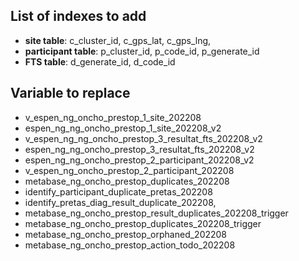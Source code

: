 ## List of indexes to add

- **site table**: c_cluster_id, c_gps_lat, c_gps_lng,
- **participant table**: p_cluster_id, p_code_id, p_generate_id
- **FTS table**: d_generate_id, d_code_id

## Variable to replace

- v_espen_ng_oncho_prestop_1_site_202208
- espen_ng_ng_oncho_prestop_1_site_202208_v2
- v_espen_ng_ng_oncho_prestop_3_resultat_fts_202208_v2
- espen_ng_ng_oncho_prestop_3_resultat_fts_202208_v2
- espen_ng_ng_oncho_prestop_2_participant_202208_v2
- v_espen_ng_oncho_prestop_2_participant_202208
- metabase_ng_oncho_prestop_duplicates_202208
- identify_participant_duplicate_pretas_202208
- identify_pretas_diag_result_duplicate_202208,
- metabase_ng_oncho_prestop_result_duplicates_202208_trigger
- metabase_ng_oncho_prestop_duplicates_202208_trigger
- metabase_ng_oncho_prestop_orphaned_202208
- metabase_ng_oncho_prestop_action_todo_202208
